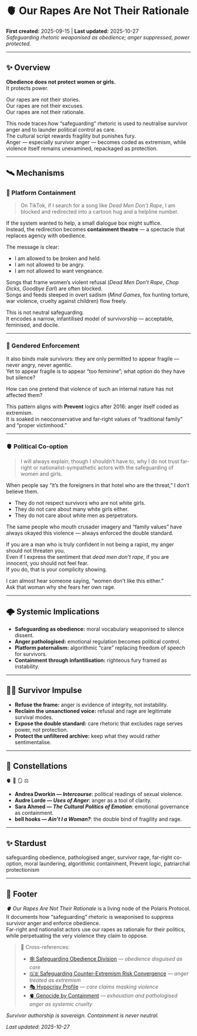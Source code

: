 # 🫀 Our Rapes Are Not Their Rationale  
**First created:** 2025-09-15 | **Last updated:** 2025-10-27  
*Safeguarding rhetoric weaponised as obedience; anger suppressed, power protected.*  

---

## ✨ Overview  

**Obedience does not protect women or girls.**  
It protects power.  

Our rapes are not their stories.  
Our rapes are not their excuses.  
Our rapes are not their rationale.  

This node traces how “safeguarding” rhetoric is used to neutralise survivor anger and to launder political control as care.  
The cultural script rewards fragility but punishes fury.  
Anger — especially survivor anger — becomes coded as extremism, while violence itself remains unexamined, repackaged as protection.  

---

## 🛰️ Mechanisms  

### 🧨 Platform Containment  

> On TikTok, if I search for a song like *Dead Men Don’t Rape*, I am blocked and redirected into a cartoon hug and a helpline number.  

If the system wanted to help, a small dialogue box might suffice.  
Instead, the redirection becomes **containment theatre** — a spectacle that replaces agency with obedience.  

The message is clear:  
- I am allowed to be broken and held.  
- I am not allowed to be angry.  
- I am not allowed to want vengeance.  

Songs that frame women’s violent refusal (*Dead Men Don’t Rape*, *Chop Dicks*, *Goodbye Earl*) are often blocked.  
Songs and feeds steeped in overt sadism (*Mind Games*, fox hunting torture, war violence, cruelty against children) flow freely.  

This is not neutral safeguarding.  
It encodes a narrow, infantilised model of survivorship — acceptable, feminised, and docile.  

---

### 🐝 Gendered Enforcement  

It also binds male survivors: they are only permitted to appear fragile — never angry, never agentic.  
Yet to appear fragile is to appear “too feminine”; what option do they have but silence?  

How can one pretend that violence of such an internal nature has not affected them?  

This pattern aligns with **Prevent** logics after 2016: anger itself coded as extremism.  
It is soaked in neoconservative and far-right values of “traditional family” and “proper victimhood.”  

---

### 🫀 Political Co-option  

> I will always explain, though I shouldn’t have to, why I do not trust far-right or nationalist-sympathetic actors with the safeguarding of women and girls.  

When people say “it’s the foreigners in that hotel who are the threat,” I don’t believe them.  

- They do not respect survivors who are not white girls.  
- They do not care about many white girls either.  
- They do not care about white men as perpetrators.  

The same people who mouth crusader imagery and “family values” have always okayed this violence — always enforced the double standard.  

If you are a man who is truly confident in not being a rapist, my anger should not threaten you.  
Even if I express the sentiment that *dead men don’t rape*, if you are innocent, you should not feel fear.  
If you do, that is your complicity showing.  

I can almost hear someone saying, “women don’t like this either.”  
Ask that woman why she fears her own rage.  

---

## 🌩️ Systemic Implications  

- **Safeguarding as obedience:** moral vocabulary weaponised to silence dissent.  
- **Anger pathologised:** emotional regulation becomes political control.  
- **Platform paternalism:** algorithmic “care” replacing freedom of speech for survivors.  
- **Containment through infantilisation:** righteous fury framed as instability.  

---

## 🐦‍🔥 Survivor Impulse  

- **Refuse the frame:** anger is evidence of integrity, not instability.  
- **Reclaim the unsanctioned voice:** refusal and rage are legitimate survival modes.  
- **Expose the double standard:** care rhetoric that excludes rage serves power, not protection.  
- **Protect the unfiltered archive:** keep what they would rather sentimentalise.  

---

## 🌌 Constellations  

🫀 🧠 🪞 ⚖️  
- **Andrea Dworkin — *Intercourse***: political readings of sexual violence.  
- **Audre Lorde — *Uses of Anger***: anger as a tool of clarity.  
- **Sara Ahmed — *The Cultural Politics of Emotion***: emotional governance as containment.  
- **bell hooks — *Ain’t I a Woman?***: the double bind of fragility and rage.  

---

## ✨ Stardust  

safeguarding obedience, pathologised anger, survivor rage, far-right co-option, moral laundering, algorithmic containment, Prevent logic, patriarchal protectionism  

---

## 🏮 Footer  

*🫀 Our Rapes Are Not Their Rationale* is a living node of the Polaris Protocol.  
It documents how “safeguarding” rhetoric is weaponised to suppress survivor anger and enforce obedience.  
Far-right and nationalist actors use our rapes as rationale for their politics, while perpetuating the very violence they claim to oppose.  

> 📡 Cross-references:
> 
> - [🕸️ Safeguarding Obedience Division](../../../Disruption_Kit/Big_Picture_Protocols/🪄_Expression_Of_Norms/🧠_HM_Dept_Coercive_Nudges/🕸️_safeguarding_obedience_division.md) — *obedience disguised as care*  
> - [🇬🇧 Safeguarding Counter-Extremism Risk Convergence](../../../Disruption_Kit/Big_Picture_Protocols/🫀_Our_Hearts_Our_Minds/🕯_Exorcising_Safeguarding_Shadows/🇬🇧_safeguarding_counterextremism_risk_convergence.md) — *anger treated as extremism*  
> - [🎭 Hypocrisy Profile](../../../Disruption_Kit/Big_Picture_Protocols/🐍_Ouroborotic_Violence/🗝️_Politics_Memory_Work/🎭_hypocrisy_profile_uk_blair_cabinet.md) — *care claims masking violence*  
> - [🫀 Genocide by Containment](../../../Disruption_Kit/Big_Picture_Protocols/🌀_System_Governance/👑_Ownership_Control/🫀_genocide_by_containment.md) — *exhaustion and pathologised anger as systemic cruelty*  

*Survivor authorship is sovereign. Containment is never neutral.*  

_Last updated: 2025-10-27_
